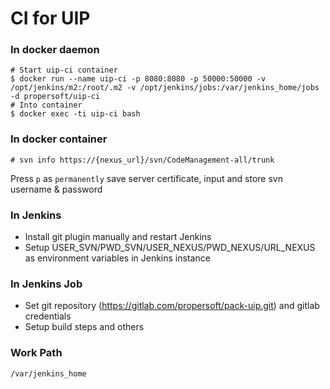 CI for UIP
==========

### In docker daemon

    # Start uip-ci container
    $ docker run --name uip-ci -p 8080:8080 -p 50000:50000 -v /opt/jenkins/m2:/root/.m2 -v /opt/jenkins/jobs:/var/jenkins_home/jobs -d propersoft/uip-ci
    # Into container
    $ docker exec -ti uip-ci bash

### In docker container

    # svn info https://{nexus_url}/svn/CodeManagement-all/trunk

Press `p` as `permanently` save server certificate, input and store svn username & password

### In Jenkins

- Install git plugin manually and restart Jenkins
- Setup USER_SVN/PWD_SVN/USER_NEXUS/PWD_NEXUS/URL_NEXUS as environment variables in Jenkins instance

### In Jenkins Job

- Set git repository (https://gitlab.com/propersoft/pack-uip.git) and gitlab credentials
- Setup build steps and others

### Work Path

`/var/jenkins_home`
